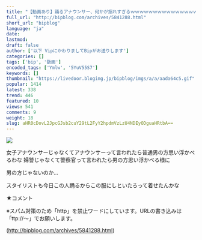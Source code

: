```yaml
---
title: "【動画あり】踊るアナウンサー、何かが揺れすぎるｗｗｗｗｗｗｗｗｗｗｗｗｗｗｗ BIPブログ"
full_url: "http://bipblog.com/archives/5841288.html"
short_url: "bipblog"
language: "ja"
date: 
lastmod: 
draft: false
author: ['以下 VipにかわりましてBipがお送りします']
categories: []
tags: ['bip', '動画']
encoded_tags: ['Ymlw', '5YuV55S7']
keywords: []
thumbnail: "https://livedoor.blogimg.jp/bipblog/imgs/a/a/aada64c5.gif"
popular: 1414
latest: 338
trend: 446
featured: 10
views: 541
comments: 9
weight: 18
slug: aHR0cDovL2JpcGJsb2cuY29tL2FyY2hpdmVzLzU4NDEyODguaHRtbA==
---
```


![](https://livedoor.blogimg.jp/bipblog/imgs/a/a/aada64c5.gif)

<div><p>女子アナウンサーじゃなくてアナウンサーって言われたら普通男の方思い浮かべるわな 婦警じゃなくて警察官って言われたら男の方思い浮かべる様に</p><p>男の方じゃないのか…</p><p>スタイリストも今日この人踊るからこの服にしといたろって着せたんかな</p><p class='meiryo'>★コメント</p><p class='center'><p class='kyakuchu center'>※スパム対策のため「http」を禁止ワードにしています。URLの書き込みは「ttp://～」でお願いします。</p></p> </div>

(http://bipblog.com/archives/5841288.html)
